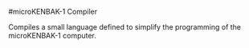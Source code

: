 #microKENBAK-1 Compiler

Compiles a small language defined to simplify the programming of the microKENBAK-1 computer.
